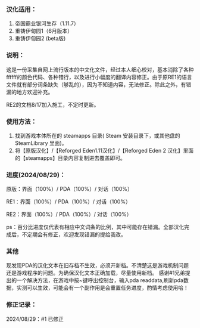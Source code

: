 ### 汉化适用：

1. 帝国霸业银河生存（1.11.7）
2. 重铸伊甸园1（6月版本）
3. 重铸伊甸园2 (beta版)

### 说明：

这是一份采集自网上流行版本的中文化文件，经过本人细心校对，基本消除了各种ffffff的颜色代码、各种错行，以及进行小幅度的翻译内容修正。由于原RE1的语言文件就有部分词条缺失（够乱的），因为不知道内容，无法修正。除此之外，有错漏的地方欢迎补充。

RE2的文档8/17加入施工，不定时更新。

### 使用方法：

1. 找到游戏本体所在的 steamapps 目录( Steam 安装目录下，或其他盘的 SteamLibrary 里面)。
2. 将【原版汉化】/【Reforged Eden1.11汉化】/【Reforged Eden 2 汉化】里面的【steamapps】目录内容复制进去覆盖即可。

### 进度(2024/08/29)：

原版：界面（100%）/ PDA（100%）/ 对话（100%）

RE1：界面（100%）/ PDA（100%）/ 对话（100%）

RE2：界面（100%）/ PDA（100%）/ 对话（100%）

ps：百分比进度仅代表有相应中文词条的比例，其中可能存在错漏。全部汉化完成后，不定期会有修正，欢迎发现错漏的提给我改。

### 其他

现发现PDA的汉化文本在旧存档不生效，必须开新档。不清楚这是游戏机制问题还是游戏程序的问题。为确保汉化文本正确加载，尽量使用新档。
感谢#1兄弟提出的一个解决方法，在游戏中按~键呼出控制台，输入pda readdata,刷新pda数据，实测可以生效，可能会有一个副作用是会重置任务进度，酌情考虑使用哈！

### 修正记录：

2024/08/29：#1 已修正